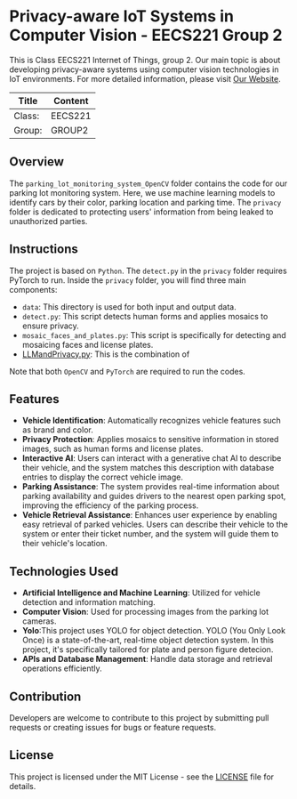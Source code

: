 # Privacy-aware IoT Systems in Computer Vision - EECS221 Group 2

This is Class EECS221 Internet of Things, group 2. Our main topic is about developing privacy-aware systems using computer vision technologies in IoT environments. For more detailed information, please visit [Our Website](https://sites.google.com/view/eecs221group2/home).

| Title   | Content |
|---------|---------|
| Class:  | EECS221 |
| Group:  | GROUP2  |

## Overview

The `parking_lot_monitoring_system_OpenCV` folder contains the code for our parking lot monitoring system. Here, we use machine learning models to identify cars by their color, parking location and parking time. The `privacy` folder is dedicated to protecting users' information from being leaked to unauthorized parties.

## Instructions

The project is based on `Python`. The `detect.py` in the `privacy` folder requires PyTorch to run. Inside the `privacy` folder, you will find three main components:

- `data`: This directory is used for both input and output data.
- `detect.py`: This script detects human forms and applies mosaics to ensure privacy.
- `mosaic_faces_and_plates.py`: This script is specifically for detecting and mosaicing faces and license plates.
- [LLMandPrivacy.py](LLMandPrivacy.py): This is the combination of 

Note that both `OpenCV` and `PyTorch` are required to run the codes.

## Features

- **Vehicle Identification**: Automatically recognizes vehicle features such as brand and color.
- **Privacy Protection**: Applies mosaics to sensitive information in stored images, such as human forms and license plates.
- **Interactive AI**: Users can interact with a generative chat AI to describe their vehicle, and the system matches this description with database entries to display the correct vehicle image.
- **Parking Assistance**: The system provides real-time information about parking availability and guides drivers to the nearest open parking spot, improving the efficiency of the parking process.
- **Vehicle Retrieval Assistance**: Enhances user experience by enabling easy retrieval of parked vehicles. Users can describe their vehicle to the system or enter their ticket number, and the system will guide them to their vehicle's location.

## Technologies Used

- **Artificial Intelligence and Machine Learning**: Utilized for vehicle detection and information matching.
- **Computer Vision**: Used for processing images from the parking lot cameras.
- **Yolo**:This project uses YOLO for object detection. YOLO (You Only Look Once) is a state-of-the-art, real-time object detection system. In this project, it's specifically tailored for plate and person figure detecion.
- **APIs and Database Management**: Handle data storage and retrieval operations efficiently.

## Contribution

Developers are welcome to contribute to this project by submitting pull requests or creating issues for bugs or feature requests.

## License

This project is licensed under the MIT License - see the [LICENSE](LICENSE.txt) file for details.

